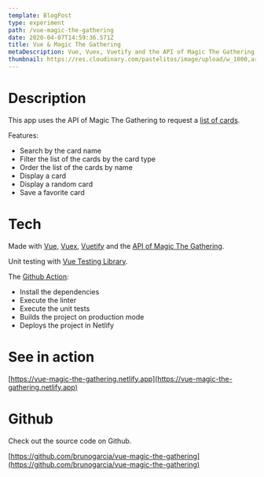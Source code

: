 ```yaml
---
template: BlogPost
type: experiment
path: /vue-magic-the-gathering
date: 2020-04-07T14:59:36.571Z
title: Vue & Magic The Gathering
metaDescription: Vue, Vuex, Vuetify and the API of Magic The Gathering
thumbnail: https://res.cloudinary.com/pastelitos/image/upload/w_1000,ar_16:9,c_fill,g_auto,e_sharpen/v1607785519/bruno/vue-magic_beohsn.png
---
```

# Description

This app uses the API of Magic The Gathering to request a [list of cards](https://docs.magicthegathering.io/#api_v1cards_list).

Features:
- Search by the card name
- Filter  the list of the cards by the card type
- Order the list of the cards by name
- Display a card
- Display a random card
- Save a favorite card

# Tech

Made with [Vue](https://vuejs.org/), [Vuex](https://vuex.vuejs.org/), [Vuetify](https://vuetifyjs.com/) and the [API of Magic The Gathering](https://docs.magicthegathering.io/).

Unit testing with [Vue Testing Library](https://testing-library.com/docs/vue-testing-library/intro).

The [Github Action](https://github.com/brunogarcia/vue-magic-the-gathering/blob/master/.github/workflows/main.yml):
- Install the dependencies
- Execute the linter
- Execute the unit tests
- Builds the project on production mode
- Deploys the project in Netlify

# See in action

[https://vue-magic-the-gathering.netlify.app](https://vue-magic-the-gathering.netlify.app)

# Github

Check out the source code on Github.

[https://github.com/brunogarcia/vue-magic-the-gathering](https://github.com/brunogarcia/vue-magic-the-gathering)
